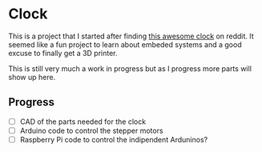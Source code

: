 # Clock
This is a project that I started after finding [this awesome clock](https://clockclock.com/) on reddit. It seemed like a fun project to learn about embeded systems and a good excuse to finally get a 3D printer.

This is still very much a work in progress but as I progress more parts will show up here.

## Progress
- [ ] CAD of the parts needed for the clock
- [ ] Arduino code to control the stepper motors
- [ ] Raspberry Pi code to control the indipendent Arduninos?
